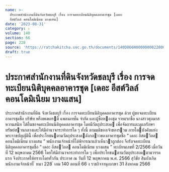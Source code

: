```yaml
---
name: >-
  ประกาศสำนักงานที่ดินจังหวัดชลบุรี เรื่อง การจดทะเบียนนิติบุคคลอาคารชุด [เดอะ
  อีสต์วิลล์ คอนโดมิเนียม บางแสน]
date: '2023-08-31'
category: ง
volume: 140
section: 66
page: 228
source: 'https://ratchakitcha.soc.go.th/documents/140D066N0000000022800.pdf'
draft: true
---
```


# ประกาศสำนักงานที่ดินจังหวัดชลบุรี เรื่อง การจดทะเบียนนิติบุคคลอาคารชุด [เดอะ อีสต์วิลล์ คอนโดมิเนียม บางแสน]

ประกาศสํานักงานที่ดิน จังหวัดชลบุรี เรื่อง การจดทะเบียนนิติบุคคลอาคารชุด ด้วย ผู้ขอจดทะเบียนอาคารชุดชื่อ บริษัท พร็อพเพอรตี้ แพลนเทชั่น จํากัด และผู้ซื้อหองชุด รายแรกชื่อ นางสาวศุภมาส หวานสนิท ได้ยื่นขอจดทะเบียนนิติบุคคลอาคารชุด โดยมีวัตถุประสงค เพื่อจัดการและดูแลรักษาทรัพย์สวนกลางและให้มีอํานาจกระทําการใด ๆ ทั้งนี้ ตามมติของเจ้าของรวม ภายใตบังคับแห่งพระราชบัญญัตินี้ เพื่อประโยชนตามวัตถุประสงคดังกลาวของอาคารชุดชื่อ “ เดอะ อีสตวิลล คอนโดมิเนียม บางแสน ” พนักงานเจ้าหน้าที่ได้พิจารณาแล้วเห็นวาถูกต้อง จึงรับจดทะเบียนนิติบุคคลอาคารชุดชื่อ “ เดอะ อีสตวิลล คอนโดมิเนียม บางแสน ” ทะเบียนเลขที่ 2/2566 เมื่อวันที่ 12 พฤษภาคม 2566 โดยให้มีอํานาจกระทําการใด ๆ เพื่อประโยชนตามวัตถุประสงคตามวรรคแรก จึงประกาศให้ทราบโดยทั่วกัน ประกาศ ณ วันที่ 12 พฤษภาคม พ.ศ. 2566 สุวิชัย สินบังเกิด พนักงานเจ้าหน้าที่ ้ หนา 228 ่ เลม 140 ตอนที่ 66 ง ราชกิจจานุเบกษา 31 สิงหาคม 2566
